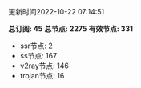 更新时间2022-10-22 07:14:51

**总订阅: 45**
**总节点: 2275**
**有效节点: 331**
- ssr节点: 2
- ss节点: 167
- v2ray节点: 146
- trojan节点: 16
